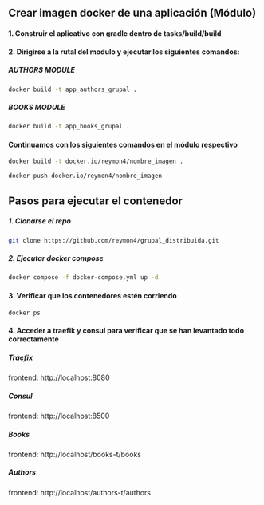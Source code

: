 ## Crear imagen docker de una aplicación (Módulo)
#### 1. Construir el aplicativo con gradle dentro de tasks/build/build
#### 2. Dirigirse a la rutal del modulo y ejecutar los siguientes comandos:
##### AUTHORS MODULE
```bash
docker build -t app_authors_grupal .
```
##### BOOKS MODULE
```bash
docker build -t app_books_grupal .
```
#### Continuamos con los siguientes comandos en el módulo respectivo
```bash
docker build -t docker.io/reymon4/nombre_imagen .
```

```bash
docker push docker.io/reymon4/nombre_imagen
```

## Pasos para ejecutar el contenedor
##### 1. Clonarse el repo
```bash
git clone https://github.com/reymon4/grupal_distribuida.git
```
##### 2. Ejecutar docker compose
```bash
docker compose -f docker-compose.yml up -d
```
#### 3. Verificar que los contenedores estén corriendo
```bash
docker ps
```
#### 4. Acceder a traefik y consul para verificar que se han levantado todo correctamente
##### Traefix
frontend: http://localhost:8080
##### Consul
frontend: http://localhost:8500
##### Books
frontend: http://localhost/books-t/books
##### Authors
frontend: http://localhost/authors-t/authors
